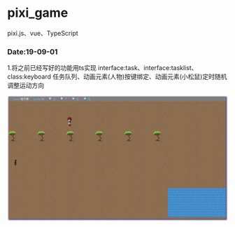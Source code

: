 # pixi_game
pixi.js、vue、TypeScript




### Date:19-09-01
1.将之前已经写好的功能用ts实现
interface:task、interface:tasklist、class:keyboard
任务队列、动画元素(人物)按键绑定、动画元素(小松鼠)定时随机调整运动方向

![avatar](/public/quickphoto/190901.jpeg)
